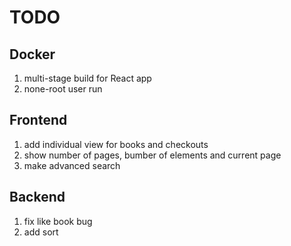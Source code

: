 # TODO

## Docker

1. multi-stage build for React app
2. none-root user run

## Frontend

1. add individual view for books and checkouts
2. show number of pages, bumber of elements and current page
3. make advanced search

## Backend

1. fix like book bug
2. add sort
